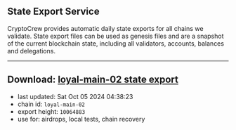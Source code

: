 ## State Export Service
CryptoCrew provides automatic daily state exports for all chains we validate. State export files can be used as genesis files and are a snapshot of the current blockchain state, including all validators, accounts, balances and delegations.

---
**Download: [loyal-main-02 state export](https://dl-eu2.ccvalidators.com/SERVICE/loyal/loyal-main-02_export_10064883.json)**
---

- last updated: Sat Oct 05 2024 04:38:23
- chain id: `loyal-main-02`
- export height: `10064883`
- use for: airdrops, local tests, chain recovery
